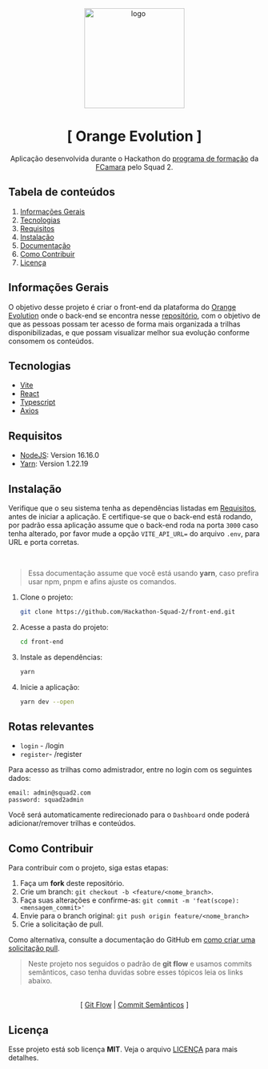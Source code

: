 <div align="center">
  <img width="200" height="200" src="https://avatars.githubusercontent.com/u/117131140?s=400&u=b19290c748027d2dfd622fe0287c5956683e587a&v=4" alt="logo" />
</div>

<div align="center">
<h1>
[ Orange Evolution ]
</h1>
<p>
Aplicação desenvolvida durante o Hackathon do <a href="https://digital.fcamara.com.br/programadeformacao">programa de formação</a> da <a href="https://fcamara.com.br/">FCamara</a> pelo Squad 2.
</p>
</div>

## Tabela de conteúdos

1. [Informações Gerais](#informações-gerais)
1. [Tecnologias](#tecnologias)
1. [Requisitos](#requisitos)
1. [Instalação](#instalação)
1. [Documentação](#documentação)
1. [Como Contribuir](#como-contribuir)
1. [Licença](#licença)

## Informações Gerais

O objetivo desse projeto é criar o front-end da plataforma do [Orange Evolution](https://digital.fcamara.com.br/orange-evolution) onde o back-end se encontra nesse [repositório](https://github.com/Hackathon-Squad-2/back-end), com o objetivo de que as pessoas possam ter acesso de forma mais organizada a trilhas disponibilizadas, e que possam visualizar melhor sua evolução conforme consomem os conteúdos.

## Tecnologias

- [Vite](https://vitejs.dev/)
- [React](https://reactjs.org/)
- [Typescript](https://github.com/Microsoft/TypeScript)
- [Axios](https://axios-http.com/)

## Requisitos

- [NodeJS](https://nodejs.org/en/): Version 16.16.0
- [Yarn](https://classic.yarnpkg.com/lang/en/docs/install): Version 1.22.19

## Instalação

Verifique que o seu sistema tenha as dependências listadas em [Requisitos](#requisitos), antes de iniciar a aplicação. E certifique-se que o back-end está rodando, por padrão essa aplicação assume que o back-end roda na porta `3000` caso tenha alterado, por favor mude a opção `VITE_API_URL=` do arquivo `.env`, para URL e porta corretas.

<br>

> Essa documentação assume que você está usando **yarn**, caso prefira usar npm, pnpm e afins ajuste os comandos.

1. Clone o projeto:
   ```sh
   git clone https://github.com/Hackathon-Squad-2/front-end.git
   ```
1. Acesse a pasta do projeto:
   ```sh
   cd front-end
   ```
1. Instale as dependências:
   ```sh
   yarn
   ```
1. Inicie a aplicação:
   ```sh
   yarn dev --open
   ```

## Rotas relevantes

- `login` - /login
- `register`- /register

Para acesso as trilhas como admistrador, entre no login com os seguintes dados:

```
email: admin@squad2.com
password: squad2admin
```

Você será automaticamente redirecionado para o `Dashboard` onde poderá adicionar/remover trilhas e conteúdos.

## Como Contribuir

Para contribuir com o projeto, siga estas etapas:

1. Faça um **fork** deste repositório.
2. Crie um branch: `git checkout -b <feature/<nome_branch>`.
3. Faça suas alterações e confirme-as: `git commit -m 'feat(scope): <mensagem_commit>'`
4. Envie para o branch original: `git push origin feature/<nome_branch>`
5. Crie a solicitação de pull.

Como alternativa, consulte a documentação do GitHub em [como criar uma solicitação pull](https://help.github.com/en/github/collaborating-with-issues-and-pull-requests/creating-a-pull-request).

> Neste projeto nos seguidos o padrão de **git flow** e usamos commits semânticos, caso tenha duvidas sobre esses tópicos leia os links abaixo.

<br>

<div align="center">
[
<span>
<a href="https://www.atlassian.com/git/tutorials/comparing-workflows/gitflow-workflow">Git Flow</a>
</span>
|
<span>
<a href="https://sparkbox.com/foundry/semantic_commit_messages">Commit Semânticos</a>
</span>
]
</div>

## Licença

Esse projeto está sob licença **MIT**. Veja o arquivo [LICENÇA](LICENSE) para mais detalhes.

